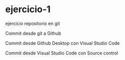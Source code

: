 # ejercicio-1
ejercicio repositorio en git

Commit desde git a Github

Commit desde Github Desktop con Visual Studio Code

Commit desde Visual Studio Code con Source control